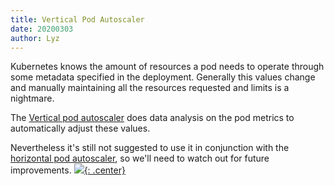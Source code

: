 ```yaml
---
title: Vertical Pod Autoscaler
date: 20200303
author: Lyz
---
```


Kubernetes knows the amount of resources a pod needs to operate through some
metadata specified in the deployment. Generally this values change and manually
maintaining all the resources requested and limits is a nightmare.

The [Vertical pod
autoscaler](https://github.com/kubernetes/autoscaler/tree/master/vertical-pod-autoscaler)
does data analysis on the pod metrics to automatically adjust these values.

Nevertheless it's still not suggested to use it in conjunction with the
[horizontal pod autoscaler](kubernetes_hpa.md), so we'll need to watch out for
future improvements.
[![](not-by-ai.svg){: .center}](https://notbyai.fyi)
